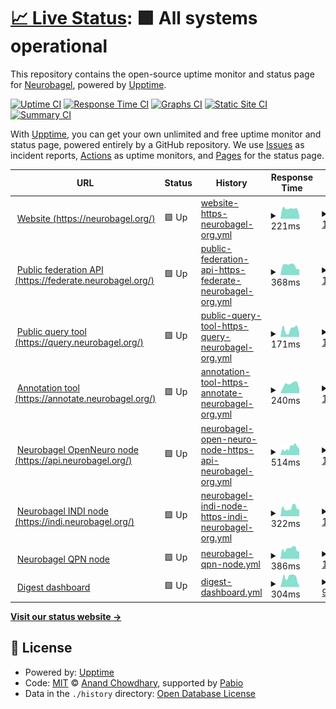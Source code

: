 # [📈 Live Status](https://status.neurobagel.org): <!--live status--> **🟩 All systems operational**

This repository contains the open-source uptime monitor and status page for [Neurobagel](https://neurobagel.org/), powered by [Upptime](https://github.com/upptime/upptime).

[![Uptime CI](https://github.com/neurobagel/upptime/workflows/Uptime%20CI/badge.svg)](https://github.com/neurobagel/upptime/actions?query=workflow%3A%22Uptime+CI%22)
[![Response Time CI](https://github.com/neurobagel/upptime/workflows/Response%20Time%20CI/badge.svg)](https://github.com/neurobagel/upptime/actions?query=workflow%3A%22Response+Time+CI%22)
[![Graphs CI](https://github.com/neurobagel/upptime/workflows/Graphs%20CI/badge.svg)](https://github.com/neurobagel/upptime/actions?query=workflow%3A%22Graphs+CI%22)
[![Static Site CI](https://github.com/neurobagel/upptime/workflows/Static%20Site%20CI/badge.svg)](https://github.com/neurobagel/upptime/actions?query=workflow%3A%22Static+Site+CI%22)
[![Summary CI](https://github.com/neurobagel/upptime/workflows/Summary%20CI/badge.svg)](https://github.com/neurobagel/upptime/actions?query=workflow%3A%22Summary+CI%22)

With [Upptime](https://upptime.js.org), you can get your own unlimited and free uptime monitor and status page, powered entirely by a GitHub repository. We use [Issues](https://github.com/neurobagel/upptime/issues) as incident reports, [Actions](https://github.com/neurobagel/upptime/actions) as uptime monitors, and [Pages](https://status.neurobagel.org) for the status page.

<!--start: status pages-->
<!-- This summary is generated by Upptime (https://github.com/upptime/upptime) -->
<!-- Do not edit this manually, your changes will be overwritten -->
<!-- prettier-ignore -->
| URL | Status | History | Response Time | Uptime |
| --- | ------ | ------- | ------------- | ------ |
| <img alt="" src="https://icons.duckduckgo.com/ip3/neurobagel.org.ico" height="13"> [Website (https://neurobagel.org/)](https://neurobagel.org/) | 🟩 Up | [website-https-neurobagel-org.yml](https://github.com/neurobagel/upptime/commits/HEAD/history/website-https-neurobagel-org.yml) | <details><summary><img alt="Response time graph" src="./graphs/website-https-neurobagel-org/response-time-week.png" height="20"> 221ms</summary><br><a href="https://status.neurobagel.org/history/website-https-neurobagel-org"><img alt="Response time 236" src="https://img.shields.io/endpoint?url=https%3A%2F%2Fraw.githubusercontent.com%2Fneurobagel%2Fupptime%2FHEAD%2Fapi%2Fwebsite-https-neurobagel-org%2Fresponse-time.json"></a><br><a href="https://status.neurobagel.org/history/website-https-neurobagel-org"><img alt="24-hour response time 74" src="https://img.shields.io/endpoint?url=https%3A%2F%2Fraw.githubusercontent.com%2Fneurobagel%2Fupptime%2FHEAD%2Fapi%2Fwebsite-https-neurobagel-org%2Fresponse-time-day.json"></a><br><a href="https://status.neurobagel.org/history/website-https-neurobagel-org"><img alt="7-day response time 221" src="https://img.shields.io/endpoint?url=https%3A%2F%2Fraw.githubusercontent.com%2Fneurobagel%2Fupptime%2FHEAD%2Fapi%2Fwebsite-https-neurobagel-org%2Fresponse-time-week.json"></a><br><a href="https://status.neurobagel.org/history/website-https-neurobagel-org"><img alt="30-day response time 247" src="https://img.shields.io/endpoint?url=https%3A%2F%2Fraw.githubusercontent.com%2Fneurobagel%2Fupptime%2FHEAD%2Fapi%2Fwebsite-https-neurobagel-org%2Fresponse-time-month.json"></a><br><a href="https://status.neurobagel.org/history/website-https-neurobagel-org"><img alt="1-year response time 236" src="https://img.shields.io/endpoint?url=https%3A%2F%2Fraw.githubusercontent.com%2Fneurobagel%2Fupptime%2FHEAD%2Fapi%2Fwebsite-https-neurobagel-org%2Fresponse-time-year.json"></a></details> | <details><summary><a href="https://status.neurobagel.org/history/website-https-neurobagel-org">100.00%</a></summary><a href="https://status.neurobagel.org/history/website-https-neurobagel-org"><img alt="All-time uptime 98.91%" src="https://img.shields.io/endpoint?url=https%3A%2F%2Fraw.githubusercontent.com%2Fneurobagel%2Fupptime%2FHEAD%2Fapi%2Fwebsite-https-neurobagel-org%2Fuptime.json"></a><br><a href="https://status.neurobagel.org/history/website-https-neurobagel-org"><img alt="24-hour uptime 100.00%" src="https://img.shields.io/endpoint?url=https%3A%2F%2Fraw.githubusercontent.com%2Fneurobagel%2Fupptime%2FHEAD%2Fapi%2Fwebsite-https-neurobagel-org%2Fuptime-day.json"></a><br><a href="https://status.neurobagel.org/history/website-https-neurobagel-org"><img alt="7-day uptime 100.00%" src="https://img.shields.io/endpoint?url=https%3A%2F%2Fraw.githubusercontent.com%2Fneurobagel%2Fupptime%2FHEAD%2Fapi%2Fwebsite-https-neurobagel-org%2Fuptime-week.json"></a><br><a href="https://status.neurobagel.org/history/website-https-neurobagel-org"><img alt="30-day uptime 100.00%" src="https://img.shields.io/endpoint?url=https%3A%2F%2Fraw.githubusercontent.com%2Fneurobagel%2Fupptime%2FHEAD%2Fapi%2Fwebsite-https-neurobagel-org%2Fuptime-month.json"></a><br><a href="https://status.neurobagel.org/history/website-https-neurobagel-org"><img alt="1-year uptime 98.87%" src="https://img.shields.io/endpoint?url=https%3A%2F%2Fraw.githubusercontent.com%2Fneurobagel%2Fupptime%2FHEAD%2Fapi%2Fwebsite-https-neurobagel-org%2Fuptime-year.json"></a></details>
| <img alt="" src="https://icons.duckduckgo.com/ip3/federate.neurobagel.org.ico" height="13"> [Public federation API (https://federate.neurobagel.org/)](https://federate.neurobagel.org/docs) | 🟩 Up | [public-federation-api-https-federate-neurobagel-org.yml](https://github.com/neurobagel/upptime/commits/HEAD/history/public-federation-api-https-federate-neurobagel-org.yml) | <details><summary><img alt="Response time graph" src="./graphs/public-federation-api-https-federate-neurobagel-org/response-time-week.png" height="20"> 368ms</summary><br><a href="https://status.neurobagel.org/history/public-federation-api-https-federate-neurobagel-org"><img alt="Response time 390" src="https://img.shields.io/endpoint?url=https%3A%2F%2Fraw.githubusercontent.com%2Fneurobagel%2Fupptime%2FHEAD%2Fapi%2Fpublic-federation-api-https-federate-neurobagel-org%2Fresponse-time.json"></a><br><a href="https://status.neurobagel.org/history/public-federation-api-https-federate-neurobagel-org"><img alt="24-hour response time 233" src="https://img.shields.io/endpoint?url=https%3A%2F%2Fraw.githubusercontent.com%2Fneurobagel%2Fupptime%2FHEAD%2Fapi%2Fpublic-federation-api-https-federate-neurobagel-org%2Fresponse-time-day.json"></a><br><a href="https://status.neurobagel.org/history/public-federation-api-https-federate-neurobagel-org"><img alt="7-day response time 368" src="https://img.shields.io/endpoint?url=https%3A%2F%2Fraw.githubusercontent.com%2Fneurobagel%2Fupptime%2FHEAD%2Fapi%2Fpublic-federation-api-https-federate-neurobagel-org%2Fresponse-time-week.json"></a><br><a href="https://status.neurobagel.org/history/public-federation-api-https-federate-neurobagel-org"><img alt="30-day response time 353" src="https://img.shields.io/endpoint?url=https%3A%2F%2Fraw.githubusercontent.com%2Fneurobagel%2Fupptime%2FHEAD%2Fapi%2Fpublic-federation-api-https-federate-neurobagel-org%2Fresponse-time-month.json"></a><br><a href="https://status.neurobagel.org/history/public-federation-api-https-federate-neurobagel-org"><img alt="1-year response time 388" src="https://img.shields.io/endpoint?url=https%3A%2F%2Fraw.githubusercontent.com%2Fneurobagel%2Fupptime%2FHEAD%2Fapi%2Fpublic-federation-api-https-federate-neurobagel-org%2Fresponse-time-year.json"></a></details> | <details><summary><a href="https://status.neurobagel.org/history/public-federation-api-https-federate-neurobagel-org">100.00%</a></summary><a href="https://status.neurobagel.org/history/public-federation-api-https-federate-neurobagel-org"><img alt="All-time uptime 100.00%" src="https://img.shields.io/endpoint?url=https%3A%2F%2Fraw.githubusercontent.com%2Fneurobagel%2Fupptime%2FHEAD%2Fapi%2Fpublic-federation-api-https-federate-neurobagel-org%2Fuptime.json"></a><br><a href="https://status.neurobagel.org/history/public-federation-api-https-federate-neurobagel-org"><img alt="24-hour uptime 100.00%" src="https://img.shields.io/endpoint?url=https%3A%2F%2Fraw.githubusercontent.com%2Fneurobagel%2Fupptime%2FHEAD%2Fapi%2Fpublic-federation-api-https-federate-neurobagel-org%2Fuptime-day.json"></a><br><a href="https://status.neurobagel.org/history/public-federation-api-https-federate-neurobagel-org"><img alt="7-day uptime 100.00%" src="https://img.shields.io/endpoint?url=https%3A%2F%2Fraw.githubusercontent.com%2Fneurobagel%2Fupptime%2FHEAD%2Fapi%2Fpublic-federation-api-https-federate-neurobagel-org%2Fuptime-week.json"></a><br><a href="https://status.neurobagel.org/history/public-federation-api-https-federate-neurobagel-org"><img alt="30-day uptime 100.00%" src="https://img.shields.io/endpoint?url=https%3A%2F%2Fraw.githubusercontent.com%2Fneurobagel%2Fupptime%2FHEAD%2Fapi%2Fpublic-federation-api-https-federate-neurobagel-org%2Fuptime-month.json"></a><br><a href="https://status.neurobagel.org/history/public-federation-api-https-federate-neurobagel-org"><img alt="1-year uptime 100.00%" src="https://img.shields.io/endpoint?url=https%3A%2F%2Fraw.githubusercontent.com%2Fneurobagel%2Fupptime%2FHEAD%2Fapi%2Fpublic-federation-api-https-federate-neurobagel-org%2Fuptime-year.json"></a></details>
| <img alt="" src="https://icons.duckduckgo.com/ip3/query.neurobagel.org.ico" height="13"> [Public query tool (https://query.neurobagel.org/)](https://query.neurobagel.org/) | 🟩 Up | [public-query-tool-https-query-neurobagel-org.yml](https://github.com/neurobagel/upptime/commits/HEAD/history/public-query-tool-https-query-neurobagel-org.yml) | <details><summary><img alt="Response time graph" src="./graphs/public-query-tool-https-query-neurobagel-org/response-time-week.png" height="20"> 171ms</summary><br><a href="https://status.neurobagel.org/history/public-query-tool-https-query-neurobagel-org"><img alt="Response time 213" src="https://img.shields.io/endpoint?url=https%3A%2F%2Fraw.githubusercontent.com%2Fneurobagel%2Fupptime%2FHEAD%2Fapi%2Fpublic-query-tool-https-query-neurobagel-org%2Fresponse-time.json"></a><br><a href="https://status.neurobagel.org/history/public-query-tool-https-query-neurobagel-org"><img alt="24-hour response time 75" src="https://img.shields.io/endpoint?url=https%3A%2F%2Fraw.githubusercontent.com%2Fneurobagel%2Fupptime%2FHEAD%2Fapi%2Fpublic-query-tool-https-query-neurobagel-org%2Fresponse-time-day.json"></a><br><a href="https://status.neurobagel.org/history/public-query-tool-https-query-neurobagel-org"><img alt="7-day response time 171" src="https://img.shields.io/endpoint?url=https%3A%2F%2Fraw.githubusercontent.com%2Fneurobagel%2Fupptime%2FHEAD%2Fapi%2Fpublic-query-tool-https-query-neurobagel-org%2Fresponse-time-week.json"></a><br><a href="https://status.neurobagel.org/history/public-query-tool-https-query-neurobagel-org"><img alt="30-day response time 224" src="https://img.shields.io/endpoint?url=https%3A%2F%2Fraw.githubusercontent.com%2Fneurobagel%2Fupptime%2FHEAD%2Fapi%2Fpublic-query-tool-https-query-neurobagel-org%2Fresponse-time-month.json"></a><br><a href="https://status.neurobagel.org/history/public-query-tool-https-query-neurobagel-org"><img alt="1-year response time 201" src="https://img.shields.io/endpoint?url=https%3A%2F%2Fraw.githubusercontent.com%2Fneurobagel%2Fupptime%2FHEAD%2Fapi%2Fpublic-query-tool-https-query-neurobagel-org%2Fresponse-time-year.json"></a></details> | <details><summary><a href="https://status.neurobagel.org/history/public-query-tool-https-query-neurobagel-org">100.00%</a></summary><a href="https://status.neurobagel.org/history/public-query-tool-https-query-neurobagel-org"><img alt="All-time uptime 99.94%" src="https://img.shields.io/endpoint?url=https%3A%2F%2Fraw.githubusercontent.com%2Fneurobagel%2Fupptime%2FHEAD%2Fapi%2Fpublic-query-tool-https-query-neurobagel-org%2Fuptime.json"></a><br><a href="https://status.neurobagel.org/history/public-query-tool-https-query-neurobagel-org"><img alt="24-hour uptime 100.00%" src="https://img.shields.io/endpoint?url=https%3A%2F%2Fraw.githubusercontent.com%2Fneurobagel%2Fupptime%2FHEAD%2Fapi%2Fpublic-query-tool-https-query-neurobagel-org%2Fuptime-day.json"></a><br><a href="https://status.neurobagel.org/history/public-query-tool-https-query-neurobagel-org"><img alt="7-day uptime 100.00%" src="https://img.shields.io/endpoint?url=https%3A%2F%2Fraw.githubusercontent.com%2Fneurobagel%2Fupptime%2FHEAD%2Fapi%2Fpublic-query-tool-https-query-neurobagel-org%2Fuptime-week.json"></a><br><a href="https://status.neurobagel.org/history/public-query-tool-https-query-neurobagel-org"><img alt="30-day uptime 100.00%" src="https://img.shields.io/endpoint?url=https%3A%2F%2Fraw.githubusercontent.com%2Fneurobagel%2Fupptime%2FHEAD%2Fapi%2Fpublic-query-tool-https-query-neurobagel-org%2Fuptime-month.json"></a><br><a href="https://status.neurobagel.org/history/public-query-tool-https-query-neurobagel-org"><img alt="1-year uptime 99.95%" src="https://img.shields.io/endpoint?url=https%3A%2F%2Fraw.githubusercontent.com%2Fneurobagel%2Fupptime%2FHEAD%2Fapi%2Fpublic-query-tool-https-query-neurobagel-org%2Fuptime-year.json"></a></details>
| <img alt="" src="https://icons.duckduckgo.com/ip3/annotate.neurobagel.org.ico" height="13"> [Annotation tool (https://annotate.neurobagel.org/)](https://annotate.neurobagel.org/) | 🟩 Up | [annotation-tool-https-annotate-neurobagel-org.yml](https://github.com/neurobagel/upptime/commits/HEAD/history/annotation-tool-https-annotate-neurobagel-org.yml) | <details><summary><img alt="Response time graph" src="./graphs/annotation-tool-https-annotate-neurobagel-org/response-time-week.png" height="20"> 240ms</summary><br><a href="https://status.neurobagel.org/history/annotation-tool-https-annotate-neurobagel-org"><img alt="Response time 218" src="https://img.shields.io/endpoint?url=https%3A%2F%2Fraw.githubusercontent.com%2Fneurobagel%2Fupptime%2FHEAD%2Fapi%2Fannotation-tool-https-annotate-neurobagel-org%2Fresponse-time.json"></a><br><a href="https://status.neurobagel.org/history/annotation-tool-https-annotate-neurobagel-org"><img alt="24-hour response time 112" src="https://img.shields.io/endpoint?url=https%3A%2F%2Fraw.githubusercontent.com%2Fneurobagel%2Fupptime%2FHEAD%2Fapi%2Fannotation-tool-https-annotate-neurobagel-org%2Fresponse-time-day.json"></a><br><a href="https://status.neurobagel.org/history/annotation-tool-https-annotate-neurobagel-org"><img alt="7-day response time 240" src="https://img.shields.io/endpoint?url=https%3A%2F%2Fraw.githubusercontent.com%2Fneurobagel%2Fupptime%2FHEAD%2Fapi%2Fannotation-tool-https-annotate-neurobagel-org%2Fresponse-time-week.json"></a><br><a href="https://status.neurobagel.org/history/annotation-tool-https-annotate-neurobagel-org"><img alt="30-day response time 250" src="https://img.shields.io/endpoint?url=https%3A%2F%2Fraw.githubusercontent.com%2Fneurobagel%2Fupptime%2FHEAD%2Fapi%2Fannotation-tool-https-annotate-neurobagel-org%2Fresponse-time-month.json"></a><br><a href="https://status.neurobagel.org/history/annotation-tool-https-annotate-neurobagel-org"><img alt="1-year response time 220" src="https://img.shields.io/endpoint?url=https%3A%2F%2Fraw.githubusercontent.com%2Fneurobagel%2Fupptime%2FHEAD%2Fapi%2Fannotation-tool-https-annotate-neurobagel-org%2Fresponse-time-year.json"></a></details> | <details><summary><a href="https://status.neurobagel.org/history/annotation-tool-https-annotate-neurobagel-org">100.00%</a></summary><a href="https://status.neurobagel.org/history/annotation-tool-https-annotate-neurobagel-org"><img alt="All-time uptime 99.98%" src="https://img.shields.io/endpoint?url=https%3A%2F%2Fraw.githubusercontent.com%2Fneurobagel%2Fupptime%2FHEAD%2Fapi%2Fannotation-tool-https-annotate-neurobagel-org%2Fuptime.json"></a><br><a href="https://status.neurobagel.org/history/annotation-tool-https-annotate-neurobagel-org"><img alt="24-hour uptime 100.00%" src="https://img.shields.io/endpoint?url=https%3A%2F%2Fraw.githubusercontent.com%2Fneurobagel%2Fupptime%2FHEAD%2Fapi%2Fannotation-tool-https-annotate-neurobagel-org%2Fuptime-day.json"></a><br><a href="https://status.neurobagel.org/history/annotation-tool-https-annotate-neurobagel-org"><img alt="7-day uptime 100.00%" src="https://img.shields.io/endpoint?url=https%3A%2F%2Fraw.githubusercontent.com%2Fneurobagel%2Fupptime%2FHEAD%2Fapi%2Fannotation-tool-https-annotate-neurobagel-org%2Fuptime-week.json"></a><br><a href="https://status.neurobagel.org/history/annotation-tool-https-annotate-neurobagel-org"><img alt="30-day uptime 100.00%" src="https://img.shields.io/endpoint?url=https%3A%2F%2Fraw.githubusercontent.com%2Fneurobagel%2Fupptime%2FHEAD%2Fapi%2Fannotation-tool-https-annotate-neurobagel-org%2Fuptime-month.json"></a><br><a href="https://status.neurobagel.org/history/annotation-tool-https-annotate-neurobagel-org"><img alt="1-year uptime 100.00%" src="https://img.shields.io/endpoint?url=https%3A%2F%2Fraw.githubusercontent.com%2Fneurobagel%2Fupptime%2FHEAD%2Fapi%2Fannotation-tool-https-annotate-neurobagel-org%2Fuptime-year.json"></a></details>
| <img alt="" src="https://icons.duckduckgo.com/ip3/api.neurobagel.org.ico" height="13"> [Neurobagel OpenNeuro node (https://api.neurobagel.org/)](https://api.neurobagel.org/) | 🟩 Up | [neurobagel-open-neuro-node-https-api-neurobagel-org.yml](https://github.com/neurobagel/upptime/commits/HEAD/history/neurobagel-open-neuro-node-https-api-neurobagel-org.yml) | <details><summary><img alt="Response time graph" src="./graphs/neurobagel-open-neuro-node-https-api-neurobagel-org/response-time-week.png" height="20"> 514ms</summary><br><a href="https://status.neurobagel.org/history/neurobagel-open-neuro-node-https-api-neurobagel-org"><img alt="Response time 432" src="https://img.shields.io/endpoint?url=https%3A%2F%2Fraw.githubusercontent.com%2Fneurobagel%2Fupptime%2FHEAD%2Fapi%2Fneurobagel-open-neuro-node-https-api-neurobagel-org%2Fresponse-time.json"></a><br><a href="https://status.neurobagel.org/history/neurobagel-open-neuro-node-https-api-neurobagel-org"><img alt="24-hour response time 435" src="https://img.shields.io/endpoint?url=https%3A%2F%2Fraw.githubusercontent.com%2Fneurobagel%2Fupptime%2FHEAD%2Fapi%2Fneurobagel-open-neuro-node-https-api-neurobagel-org%2Fresponse-time-day.json"></a><br><a href="https://status.neurobagel.org/history/neurobagel-open-neuro-node-https-api-neurobagel-org"><img alt="7-day response time 514" src="https://img.shields.io/endpoint?url=https%3A%2F%2Fraw.githubusercontent.com%2Fneurobagel%2Fupptime%2FHEAD%2Fapi%2Fneurobagel-open-neuro-node-https-api-neurobagel-org%2Fresponse-time-week.json"></a><br><a href="https://status.neurobagel.org/history/neurobagel-open-neuro-node-https-api-neurobagel-org"><img alt="30-day response time 358" src="https://img.shields.io/endpoint?url=https%3A%2F%2Fraw.githubusercontent.com%2Fneurobagel%2Fupptime%2FHEAD%2Fapi%2Fneurobagel-open-neuro-node-https-api-neurobagel-org%2Fresponse-time-month.json"></a><br><a href="https://status.neurobagel.org/history/neurobagel-open-neuro-node-https-api-neurobagel-org"><img alt="1-year response time 425" src="https://img.shields.io/endpoint?url=https%3A%2F%2Fraw.githubusercontent.com%2Fneurobagel%2Fupptime%2FHEAD%2Fapi%2Fneurobagel-open-neuro-node-https-api-neurobagel-org%2Fresponse-time-year.json"></a></details> | <details><summary><a href="https://status.neurobagel.org/history/neurobagel-open-neuro-node-https-api-neurobagel-org">100.00%</a></summary><a href="https://status.neurobagel.org/history/neurobagel-open-neuro-node-https-api-neurobagel-org"><img alt="All-time uptime 100.00%" src="https://img.shields.io/endpoint?url=https%3A%2F%2Fraw.githubusercontent.com%2Fneurobagel%2Fupptime%2FHEAD%2Fapi%2Fneurobagel-open-neuro-node-https-api-neurobagel-org%2Fuptime.json"></a><br><a href="https://status.neurobagel.org/history/neurobagel-open-neuro-node-https-api-neurobagel-org"><img alt="24-hour uptime 100.00%" src="https://img.shields.io/endpoint?url=https%3A%2F%2Fraw.githubusercontent.com%2Fneurobagel%2Fupptime%2FHEAD%2Fapi%2Fneurobagel-open-neuro-node-https-api-neurobagel-org%2Fuptime-day.json"></a><br><a href="https://status.neurobagel.org/history/neurobagel-open-neuro-node-https-api-neurobagel-org"><img alt="7-day uptime 100.00%" src="https://img.shields.io/endpoint?url=https%3A%2F%2Fraw.githubusercontent.com%2Fneurobagel%2Fupptime%2FHEAD%2Fapi%2Fneurobagel-open-neuro-node-https-api-neurobagel-org%2Fuptime-week.json"></a><br><a href="https://status.neurobagel.org/history/neurobagel-open-neuro-node-https-api-neurobagel-org"><img alt="30-day uptime 100.00%" src="https://img.shields.io/endpoint?url=https%3A%2F%2Fraw.githubusercontent.com%2Fneurobagel%2Fupptime%2FHEAD%2Fapi%2Fneurobagel-open-neuro-node-https-api-neurobagel-org%2Fuptime-month.json"></a><br><a href="https://status.neurobagel.org/history/neurobagel-open-neuro-node-https-api-neurobagel-org"><img alt="1-year uptime 100.00%" src="https://img.shields.io/endpoint?url=https%3A%2F%2Fraw.githubusercontent.com%2Fneurobagel%2Fupptime%2FHEAD%2Fapi%2Fneurobagel-open-neuro-node-https-api-neurobagel-org%2Fuptime-year.json"></a></details>
| <img alt="" src="https://icons.duckduckgo.com/ip3/indi.neurobagel.org.ico" height="13"> [Neurobagel INDI node (https://indi.neurobagel.org/)](https://indi.neurobagel.org/) | 🟩 Up | [neurobagel-indi-node-https-indi-neurobagel-org.yml](https://github.com/neurobagel/upptime/commits/HEAD/history/neurobagel-indi-node-https-indi-neurobagel-org.yml) | <details><summary><img alt="Response time graph" src="./graphs/neurobagel-indi-node-https-indi-neurobagel-org/response-time-week.png" height="20"> 322ms</summary><br><a href="https://status.neurobagel.org/history/neurobagel-indi-node-https-indi-neurobagel-org"><img alt="Response time 362" src="https://img.shields.io/endpoint?url=https%3A%2F%2Fraw.githubusercontent.com%2Fneurobagel%2Fupptime%2FHEAD%2Fapi%2Fneurobagel-indi-node-https-indi-neurobagel-org%2Fresponse-time.json"></a><br><a href="https://status.neurobagel.org/history/neurobagel-indi-node-https-indi-neurobagel-org"><img alt="24-hour response time 279" src="https://img.shields.io/endpoint?url=https%3A%2F%2Fraw.githubusercontent.com%2Fneurobagel%2Fupptime%2FHEAD%2Fapi%2Fneurobagel-indi-node-https-indi-neurobagel-org%2Fresponse-time-day.json"></a><br><a href="https://status.neurobagel.org/history/neurobagel-indi-node-https-indi-neurobagel-org"><img alt="7-day response time 322" src="https://img.shields.io/endpoint?url=https%3A%2F%2Fraw.githubusercontent.com%2Fneurobagel%2Fupptime%2FHEAD%2Fapi%2Fneurobagel-indi-node-https-indi-neurobagel-org%2Fresponse-time-week.json"></a><br><a href="https://status.neurobagel.org/history/neurobagel-indi-node-https-indi-neurobagel-org"><img alt="30-day response time 278" src="https://img.shields.io/endpoint?url=https%3A%2F%2Fraw.githubusercontent.com%2Fneurobagel%2Fupptime%2FHEAD%2Fapi%2Fneurobagel-indi-node-https-indi-neurobagel-org%2Fresponse-time-month.json"></a><br><a href="https://status.neurobagel.org/history/neurobagel-indi-node-https-indi-neurobagel-org"><img alt="1-year response time 360" src="https://img.shields.io/endpoint?url=https%3A%2F%2Fraw.githubusercontent.com%2Fneurobagel%2Fupptime%2FHEAD%2Fapi%2Fneurobagel-indi-node-https-indi-neurobagel-org%2Fresponse-time-year.json"></a></details> | <details><summary><a href="https://status.neurobagel.org/history/neurobagel-indi-node-https-indi-neurobagel-org">100.00%</a></summary><a href="https://status.neurobagel.org/history/neurobagel-indi-node-https-indi-neurobagel-org"><img alt="All-time uptime 99.37%" src="https://img.shields.io/endpoint?url=https%3A%2F%2Fraw.githubusercontent.com%2Fneurobagel%2Fupptime%2FHEAD%2Fapi%2Fneurobagel-indi-node-https-indi-neurobagel-org%2Fuptime.json"></a><br><a href="https://status.neurobagel.org/history/neurobagel-indi-node-https-indi-neurobagel-org"><img alt="24-hour uptime 100.00%" src="https://img.shields.io/endpoint?url=https%3A%2F%2Fraw.githubusercontent.com%2Fneurobagel%2Fupptime%2FHEAD%2Fapi%2Fneurobagel-indi-node-https-indi-neurobagel-org%2Fuptime-day.json"></a><br><a href="https://status.neurobagel.org/history/neurobagel-indi-node-https-indi-neurobagel-org"><img alt="7-day uptime 100.00%" src="https://img.shields.io/endpoint?url=https%3A%2F%2Fraw.githubusercontent.com%2Fneurobagel%2Fupptime%2FHEAD%2Fapi%2Fneurobagel-indi-node-https-indi-neurobagel-org%2Fuptime-week.json"></a><br><a href="https://status.neurobagel.org/history/neurobagel-indi-node-https-indi-neurobagel-org"><img alt="30-day uptime 100.00%" src="https://img.shields.io/endpoint?url=https%3A%2F%2Fraw.githubusercontent.com%2Fneurobagel%2Fupptime%2FHEAD%2Fapi%2Fneurobagel-indi-node-https-indi-neurobagel-org%2Fuptime-month.json"></a><br><a href="https://status.neurobagel.org/history/neurobagel-indi-node-https-indi-neurobagel-org"><img alt="1-year uptime 99.39%" src="https://img.shields.io/endpoint?url=https%3A%2F%2Fraw.githubusercontent.com%2Fneurobagel%2Fupptime%2FHEAD%2Fapi%2Fneurobagel-indi-node-https-indi-neurobagel-org%2Fuptime-year.json"></a></details>
| <img alt="" src="https://icons.duckduckgo.com/ip3/qpn.neurobagel.org.ico" height="13"> [Neurobagel QPN node](https://qpn.neurobagel.org/) | 🟩 Up | [neurobagel-qpn-node.yml](https://github.com/neurobagel/upptime/commits/HEAD/history/neurobagel-qpn-node.yml) | <details><summary><img alt="Response time graph" src="./graphs/neurobagel-qpn-node/response-time-week.png" height="20"> 386ms</summary><br><a href="https://status.neurobagel.org/history/neurobagel-qpn-node"><img alt="Response time 311" src="https://img.shields.io/endpoint?url=https%3A%2F%2Fraw.githubusercontent.com%2Fneurobagel%2Fupptime%2FHEAD%2Fapi%2Fneurobagel-qpn-node%2Fresponse-time.json"></a><br><a href="https://status.neurobagel.org/history/neurobagel-qpn-node"><img alt="24-hour response time 301" src="https://img.shields.io/endpoint?url=https%3A%2F%2Fraw.githubusercontent.com%2Fneurobagel%2Fupptime%2FHEAD%2Fapi%2Fneurobagel-qpn-node%2Fresponse-time-day.json"></a><br><a href="https://status.neurobagel.org/history/neurobagel-qpn-node"><img alt="7-day response time 386" src="https://img.shields.io/endpoint?url=https%3A%2F%2Fraw.githubusercontent.com%2Fneurobagel%2Fupptime%2FHEAD%2Fapi%2Fneurobagel-qpn-node%2Fresponse-time-week.json"></a><br><a href="https://status.neurobagel.org/history/neurobagel-qpn-node"><img alt="30-day response time 304" src="https://img.shields.io/endpoint?url=https%3A%2F%2Fraw.githubusercontent.com%2Fneurobagel%2Fupptime%2FHEAD%2Fapi%2Fneurobagel-qpn-node%2Fresponse-time-month.json"></a><br><a href="https://status.neurobagel.org/history/neurobagel-qpn-node"><img alt="1-year response time 321" src="https://img.shields.io/endpoint?url=https%3A%2F%2Fraw.githubusercontent.com%2Fneurobagel%2Fupptime%2FHEAD%2Fapi%2Fneurobagel-qpn-node%2Fresponse-time-year.json"></a></details> | <details><summary><a href="https://status.neurobagel.org/history/neurobagel-qpn-node">100.00%</a></summary><a href="https://status.neurobagel.org/history/neurobagel-qpn-node"><img alt="All-time uptime 99.95%" src="https://img.shields.io/endpoint?url=https%3A%2F%2Fraw.githubusercontent.com%2Fneurobagel%2Fupptime%2FHEAD%2Fapi%2Fneurobagel-qpn-node%2Fuptime.json"></a><br><a href="https://status.neurobagel.org/history/neurobagel-qpn-node"><img alt="24-hour uptime 100.00%" src="https://img.shields.io/endpoint?url=https%3A%2F%2Fraw.githubusercontent.com%2Fneurobagel%2Fupptime%2FHEAD%2Fapi%2Fneurobagel-qpn-node%2Fuptime-day.json"></a><br><a href="https://status.neurobagel.org/history/neurobagel-qpn-node"><img alt="7-day uptime 100.00%" src="https://img.shields.io/endpoint?url=https%3A%2F%2Fraw.githubusercontent.com%2Fneurobagel%2Fupptime%2FHEAD%2Fapi%2Fneurobagel-qpn-node%2Fuptime-week.json"></a><br><a href="https://status.neurobagel.org/history/neurobagel-qpn-node"><img alt="30-day uptime 100.00%" src="https://img.shields.io/endpoint?url=https%3A%2F%2Fraw.githubusercontent.com%2Fneurobagel%2Fupptime%2FHEAD%2Fapi%2Fneurobagel-qpn-node%2Fuptime-month.json"></a><br><a href="https://status.neurobagel.org/history/neurobagel-qpn-node"><img alt="1-year uptime 99.95%" src="https://img.shields.io/endpoint?url=https%3A%2F%2Fraw.githubusercontent.com%2Fneurobagel%2Fupptime%2FHEAD%2Fapi%2Fneurobagel-qpn-node%2Fuptime-year.json"></a></details>
| <img alt="" src="https://icons.duckduckgo.com/ip3/digest.neurobagel.org.ico" height="13"> [Digest dashboard](https://digest.neurobagel.org/) | 🟩 Up | [digest-dashboard.yml](https://github.com/neurobagel/upptime/commits/HEAD/history/digest-dashboard.yml) | <details><summary><img alt="Response time graph" src="./graphs/digest-dashboard/response-time-week.png" height="20"> 304ms</summary><br><a href="https://status.neurobagel.org/history/digest-dashboard"><img alt="Response time 448" src="https://img.shields.io/endpoint?url=https%3A%2F%2Fraw.githubusercontent.com%2Fneurobagel%2Fupptime%2FHEAD%2Fapi%2Fdigest-dashboard%2Fresponse-time.json"></a><br><a href="https://status.neurobagel.org/history/digest-dashboard"><img alt="24-hour response time 231" src="https://img.shields.io/endpoint?url=https%3A%2F%2Fraw.githubusercontent.com%2Fneurobagel%2Fupptime%2FHEAD%2Fapi%2Fdigest-dashboard%2Fresponse-time-day.json"></a><br><a href="https://status.neurobagel.org/history/digest-dashboard"><img alt="7-day response time 304" src="https://img.shields.io/endpoint?url=https%3A%2F%2Fraw.githubusercontent.com%2Fneurobagel%2Fupptime%2FHEAD%2Fapi%2Fdigest-dashboard%2Fresponse-time-week.json"></a><br><a href="https://status.neurobagel.org/history/digest-dashboard"><img alt="30-day response time 280" src="https://img.shields.io/endpoint?url=https%3A%2F%2Fraw.githubusercontent.com%2Fneurobagel%2Fupptime%2FHEAD%2Fapi%2Fdigest-dashboard%2Fresponse-time-month.json"></a><br><a href="https://status.neurobagel.org/history/digest-dashboard"><img alt="1-year response time 454" src="https://img.shields.io/endpoint?url=https%3A%2F%2Fraw.githubusercontent.com%2Fneurobagel%2Fupptime%2FHEAD%2Fapi%2Fdigest-dashboard%2Fresponse-time-year.json"></a></details> | <details><summary><a href="https://status.neurobagel.org/history/digest-dashboard">99.79%</a></summary><a href="https://status.neurobagel.org/history/digest-dashboard"><img alt="All-time uptime 96.03%" src="https://img.shields.io/endpoint?url=https%3A%2F%2Fraw.githubusercontent.com%2Fneurobagel%2Fupptime%2FHEAD%2Fapi%2Fdigest-dashboard%2Fuptime.json"></a><br><a href="https://status.neurobagel.org/history/digest-dashboard"><img alt="24-hour uptime 98.55%" src="https://img.shields.io/endpoint?url=https%3A%2F%2Fraw.githubusercontent.com%2Fneurobagel%2Fupptime%2FHEAD%2Fapi%2Fdigest-dashboard%2Fuptime-day.json"></a><br><a href="https://status.neurobagel.org/history/digest-dashboard"><img alt="7-day uptime 99.79%" src="https://img.shields.io/endpoint?url=https%3A%2F%2Fraw.githubusercontent.com%2Fneurobagel%2Fupptime%2FHEAD%2Fapi%2Fdigest-dashboard%2Fuptime-week.json"></a><br><a href="https://status.neurobagel.org/history/digest-dashboard"><img alt="30-day uptime 99.95%" src="https://img.shields.io/endpoint?url=https%3A%2F%2Fraw.githubusercontent.com%2Fneurobagel%2Fupptime%2FHEAD%2Fapi%2Fdigest-dashboard%2Fuptime-month.json"></a><br><a href="https://status.neurobagel.org/history/digest-dashboard"><img alt="1-year uptime 95.85%" src="https://img.shields.io/endpoint?url=https%3A%2F%2Fraw.githubusercontent.com%2Fneurobagel%2Fupptime%2FHEAD%2Fapi%2Fdigest-dashboard%2Fuptime-year.json"></a></details>

<!--end: status pages-->

[**Visit our status website →**](https://status.neurobagel.org)

## 📄 License

- Powered by: [Upptime](https://github.com/upptime/upptime)
- Code: [MIT](./LICENSE) © [Anand Chowdhary](https://anandchowdhary.com), supported by [Pabio](https://pabio.com)
- Data in the `./history` directory: [Open Database License](https://opendatacommons.org/licenses/odbl/1-0/)
